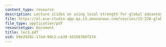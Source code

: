 ```yaml
---
content_type: resource
description: Lecture slides on using local strength for global advantage.
file: https://ol-ocw-studio-app-qa.s3.amazonaws.com/courses/15-220-global-strategy-and-organization-spring-2008/b9e2928c17a499c2ca3916156760f274_lec3.pdf
file_type: application/pdf
resourcetype: Document
title: lec3.pdf
uid: b9e2928c-17a4-99c2-ca39-16156760f274
---
```

